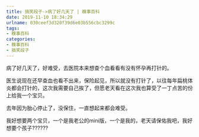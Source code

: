 ```yaml
---
title: 搞笑段子->病了好几天了 | 糗事百科
date: 2019-11-10 18:34:29
urlname: 030ceef3d320f39d6e03b556cbc3299c
tags: 
- 糗事百科
categories:
- 糗事百科
- 搞笑段子
---
```

病了好几天了，好难受，去医院本来想查个血看看有没有怀孕再打针的。

医生说现在还早查血也看不出来，保险起见，所以就没有打针了，以往每年扁桃体炎都会打针的，这次我需要自己挨了，但愿老天看在这次我也算受了一丁点苦的份上给我一个宝贝。

去年因为胎心停止了，没保住，一直想起来都会难受。

我好想要两个宝贝，一个是我老公的mini版，一个是我的，老天请保佑我吧，我好想要个孩子??????


